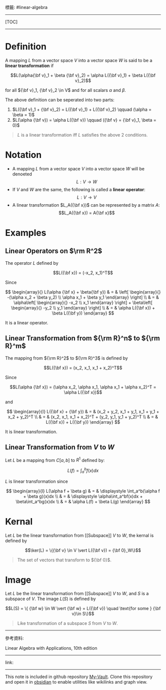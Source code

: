  標籤: #linear-algebra 

---

[TOC]

---

# Definition

A mapping $L$ from a vector space $V$ into a vector space $W$ is said to be a **linear transformation** if

$$L(\alpha{\bf v}_1 + \beta {\bf v}_2) = \alpha L({\bf v}_1) + \beta L({\bf v}_2)$$

for all ${\bf v}_1, {\bf v}_2 \in V$ and for all scalars $\alpha$ and $\beta$.

The above definition can be seperated into two parts:

1. $L({\bf v}_1 + {\bf v}_2) = L({\bf v}_1) + L({\bf v}_2) \qquad (\alpha = \beta = 1)$
2. $L(\alpha {\bf v}) = \alpha L({\bf v}) \qquad ({\bf v} = {\bf v}_1, \beta = 0)$

> $L$ is a linear transformation iff $L$ satisfies the above 2 conditions.

# Notation

- A mapping $L$ from a vector space $V$ into a vector space $W$ will be denoeted $$L: V \rightarrow W$$
- If $V$ and $W$ are the same, the following is called a **linear operator**: $$L: V \rightarrow V$$
- A linear transformation $L_A({\bf x})$ can be represented by a matrix $A$: $$L_A({\bf x}) = A{\bf x}$$

# Examples

## Linear Operators on $\rm R^2$

The operator $L$ defined by

$$L({\bf x}) = (-x_2, x_1)^T$$

Since 

$$
\begin{array}{}
	L(\alpha {\bf x} + \beta{\bf y}) & = & 
	\left[
		\begin{array}{}
			-(\alpha x_2 + \beta y_2) \\
			\alpha x_1 + \beta y_1
		\end{array}
	\right] \\
	& = & 
	\alpha\left[
		 \begin{array}{}
		 -x_2 \\
		 x_1
		 \end{array}
	\right] +
	\beta\left[
		\begin{array}{}
			 -y_2 \\
			 y_1
		\end{array}
	\right] \\
	& = & 
	\alpha L({\bf x}) +
	\beta L({\bf y})
\end{array}
$$

It is a linear operator.

## Linear Transformation from ${\rm R}^n$ to ${\rm R}^m$

The mapping from ${\rm R}^2$ to ${\rm R}^3$ is defined by

$$L({\bf x}) = (x_2, x_1, x_1 + x_2)^T$$

Since 

$$L(\alpha {\bf x}) = (\alpha x_2, \alpha x_1, \alpha x_1 + \alpha x_2)^T = \alpha L({\bf x})$$

and

$$
\begin{array}{l}
	L({\bf x} + {\bf y}) & = &
	(x_2 + y_2, x_1 + y_1, x_1 + y_1 + x_2 + y_2)^T \\
	& = & (x_2, x_1, x_1 + x_2)^T + (y_2, y_1, y_1 + y_2)^T \\
	& = & L({\bf x}) + L({\bf y})
\end{array}
$$

It is linear transformation.

## Linear Transformation from $V$ to $W$

Let $L$ be a mapping from $C[a, b]$ to $R^1$ defined by:

$$L(f) = \int_a^b f(x)dx$$

$L$ is linear transformation since

$$
\begin{array}{l}
	L(\alpha f + \beta g) & = &
	\displaystyle \int_a^b(\alpha f + \beta g)(x)dx \\
	& = & \displaystyle
	\alpha\int_a^bf(x)dx + \beta\int_a^bg(x)dx \\
	& = & \alpha L(f) + \beta L(g)
\end{array}
$$

# Kernal

Let $L$ be the linear transformation from [[Subspace]] $V$ to $W$, the kernal is defined by

$$\ker(L) = \{{\bf v} \in V \vert L({\bf v}) = {\bf 0}_W\}$$

> The set of vectors that transform to ${\bf 0}$.

# Image

Let $L$ be the linear transformation from [[Subspace]] $V$ to $W$, and $S$ is a subspace of $V$. The image $L(S)$ is defined by

$$L(S) = \{ {\bf w} \in W \vert {\bf w} = L({\bf v}) \quad \text{for some } {\bf v}\in S\}$$

> Like transformation of a subspace $S$ from $V$ to $W$.

---

參考資料:

Linear Algebra with Applications, 10th edition

---

link:


---

This note is included in github repository [My-Vault](https://github.com/LittleD3092/My-Vault.git). Clone this repository and open it in [obsidian](https://obsidian.md/) to enable utilities like wikilinks and graph view.